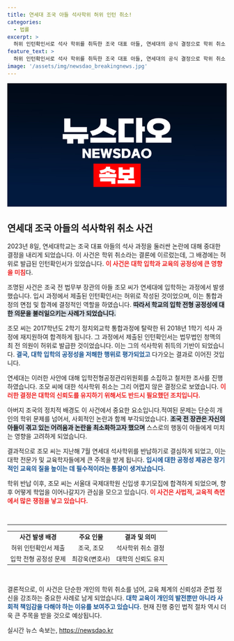```yaml
---
title: 연세대 조국 아들 석사학위 허위 인턴 취소!
categories:
  - 법률
excerpt: >
  허위 인턴확인서로 석사 학위를 취득한 조국 대표 아들, 연세대의 공식 결정으로 학위 취소! 그 배경과 후폭풍을 자세히 살펴보세요. 클릭 유도!
feature_text: >
  허위 인턴확인서로 석사 학위를 취득한 조국 대표 아들, 연세대의 공식 결정으로 학위 취소! 그 배경과 후폭풍을 자세히 살펴보세요. 클릭 유도!
image: '/assets/img/newsdao_breakingnews.jpg'
---
```


<p><img src="/assets/img/newsdao_breakingnews.jpg" alt="bookingtag 속보" /></p>

<h2 data-ke-size="size26">연세대 조국 아들의 석사학위 취소 사건</h2>

<p data-ke-size="size16">2023년 8일, 연세대학교는 조국 대표 아들의 석사 과정을 둘러싼 논란에 대해 중대한 결정을 내리게 되었습니다. 이 사건은 학위 취소라는 결론에 이르렀는데, 그 배경에는 허위로 발급된 인턴확인서가 있었습니다. <b><span style="color: #ee2323;">이 사건은 대학 입학과 교육의 공정성에 큰 영향을 미침</span></b>다.</p>

<p data-ke-size="size16">조명된 사건은 조국 전 법무부 장관의 아들 조모 씨가 연세대에 입학하는 과정에서 발생했습니다. 입시 과정에서 제출된 인턴확인서는 허위로 작성된 것이었으며, 이는 통합과정의 면접 및 합격에 결정적인 역할을 하였습니다. <b><span style="background-color: #21538527;">따라서 학교의 입학 전형 공정성에 대한 의문을 불러일으키는 사례가 되었습니다.</span></b></p>

<p data-ke-size="size16">조모 씨는 2017학년도 2학기 정치외교학 통합과정에 탈락한 뒤 2018년 1학기 석사 과정에 재지원하여 합격하게 됩니다. 그 과정에서 제출된 인턴확인서는 법무법인 청맥의 최 전 의원이 허위로 발급한 것이었습니다. 이는 그의 석사학위 취득의 기반이 되었습니다. <b><span style="color: #1a5490;">결국, 대학 입학의 공정성을 저해한 행위로 평가되었고</span></b> 다가오는 결과로 이어진 것입니다.</p>

<p data-ke-size="size16">연세대는 이러한 사안에 대해 입학전형공정관리위원회를 소집하고 철저한 조사를 진행하였습니다. 조모 씨에 대한 석사학위 취소는 그리 어렵지 않은 결정으로 보였습니다. <b><span style="color: #ee2323;">이러한 결정은 대학의 신뢰도를 유지하기 위해서도 반드시 필요했던 조치입니다.</span></b></p>

<p data-ke-size="size16">아버지 조국의 정치적 배경도 이 사건에서 중요한 요소입니다.적여된 문제는 단순히 개인의 학위 문제를 넘어서, 사회적인 논란과 함께 부각되었습니다. <b><span style="background-color: #21538527;">조국 전 장관은 자신의 아들이 겪고 있는 어려움과 논란을 최소화하고자 했으며</span></b> 스스로의 행동이 아들에게 미치는 영향을 고려하게 되었습니다.</p>

<p data-ke-size="size16">결과적으로 조모 씨는 지난해 7월 연세대 석사학위를 반납하기로 결심하게 되었고, 이는 대학 전문가 및 교육학자들에게 큰 주목을 받게 됩니다. <b><span style="color: #1a5490;">입시에 대한 공정성 제공은 장기적인 교육의 질을 높이는 데 필수적이라는 통찰이 생겨났습니다.</span></b></p>

<p data-ke-size="size16">학위 반납 이후, 조모 씨는 서울대 국제대학원 신입생 후기모집에 합격하게 되었으며, 향후 어떻게 학업을 이어나갈지가 관심을 모으고 있습니다. <b><span style="color: #ee2323;">이 사건은 사법적, 교육적 측면에서 많은 쟁점을 낳고 있습니다.</span></b></p>

<p data-ke-size="size16">&nbsp;</p>

<hr>

<table style="width: 100%;">
<tbody>
<tr>
<td style="text-align: center; height: 17px;"><b>사건 발생 배경</b></td>
<td style="text-align: center; height: 17px;"><b>주요 인물</b></td>
<td style="text-align: center; height: 17px;"><b>결과 및 의미</b></td>
</tr>
<tr>
<td style="text-align: center; height: 17px;">허위 인턴확인서 제출</td>
<td style="text-align: center; height: 17px;">조국, 조모</td>
<td style="text-align: center; height: 17px;">석사학위 취소 결정</td>
</tr>
<tr>
<td style="text-align: center; height: 17px;">입학 전형 공정성 문제</td>
<td style="text-align: center; height: 17px;">최강욱(변호사)</td>
<td style="text-align: center; height: 17px;">대학의 신뢰도 유지</td>
</tr>
</tbody>
</table>

<p data-ke-size="size16">&nbsp;</p>

<p data-ke-size="size16">결론적으로, 이 사건은 단순한 개인의 학위 취소를 넘어, 교육 체계의 신뢰성과 준법 정신을 강조하는 중요한 사례로 남게 되었습니다. <b><span style="color: #1a5490;">대학 교육이 개인의 발전뿐만 아니라 사회적 책임감을 다해야 하는 이유를 보여주고 있습니다.</span></b> 현재 진행 중인 법적 절차 역시 더욱 큰 주목을 받을 것으로 예상됩니다.</p>
실시간 뉴스 속보는, <a href="https://newsdao.kr" rel="dofollow">https://newsdao.kr</a>


